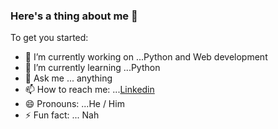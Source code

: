 ### Here's a thing about me 👋

To get you started:

- 🔭 I’m currently working on ...Python and Web development
- 🌱 I’m currently learning ...Python
- 💬 Ask me ... anything
- 📫 How to reach me: ...[Linkedin](www.linkedin.com/in/murxli)
- 😄 Pronouns: ...He / Him
- ⚡ Fun fact: ... Nah
